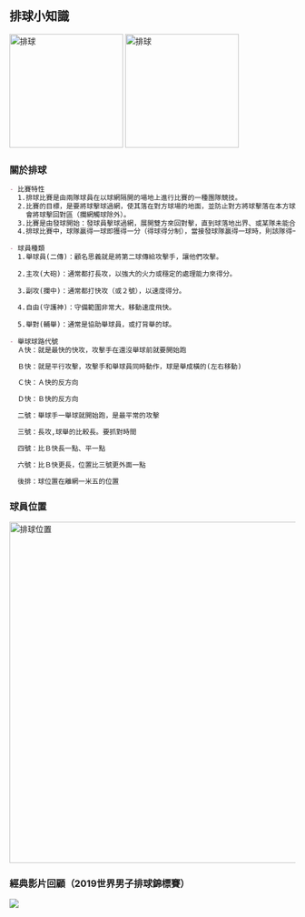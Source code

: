 ## 排球小知識 
<img src = "https://www.conti.com.tw/UploadFile/GoodPic/144315154322971_big.jpg" width="200" alt="排球"/> <img src = "https://img30.360buyimg.com/n7/jfs/t1/71786/34/4908/144024/5d319f71Ed37819ee/d3b6bb40ce33e94b.png" width="200" alt="排球"/>



### 關於排球

```markdown
- 比賽特性
  1.排球比賽是由兩隊球員在以球網隔開的場地上進行比賽的一種團隊競技。
  2.比賽的目標，是要將球擊球過網，使其落在對方球場的地面，並防止對方將球擊落在本方球場地面，每隊有三次機
    會將球擊回對區（攔網觸球除外）。
  3.比賽是由發球開始：發球員擊球過網，展開雙方來回對擊，直到球落地出界、或某隊未能合法將球擊回對區為止。
  4.排球比賽中，球隊贏得一球即獲得一分（得球得分制），當接發球隊贏得一球時，則該隊得一分並得到發球權。
  
- 球員種類
  1.舉球員(二傳)：顧名思義就是將第二球傳給攻擊手，讓他們攻擊。
    
  2.主攻(大砲)：通常都打長攻，以強大的火力或穩定的處理能力來得分。
  
  3.副攻(攔中)：通常都打快攻（或２號），以速度得分。
  
  4.自由(守護神)：守備範圍非常大，移動速度飛快。
  
  5.舉對(輔舉)：通常是協助舉球員，或打背舉的球。
  
- 舉球球路代號
  Ａ快：就是最快的快攻，攻擊手在還沒舉球前就要開始跑

  Ｂ快：就是平行攻擊，攻擊手和舉球員同時動作，球是舉成橫的(左右移動)

  Ｃ快：Ａ快的反方向

  Ｄ快：Ｂ快的反方向

  二號：舉球手一舉球就開始跑，是最平常的攻擊

  三號：長攻,球舉的比較長。要抓對時間

  四號：比Ｂ快長一點、平一點

  六號：比Ｂ快更長，位置比三號更外面一點

  後排：球位置在離網一米五的位置
```

### 球員位置
  <img src = "https://lh3.googleusercontent.com/proxy/94-cDau5ofSj5IiZgk4j3_mYfwlW2bEcid4klaIat9wOXEws46keF3WJdnmetgPiNFH8tNwJCLaHZkcuvc_1Y7HAjhy1slylUNqPk5yu-gEM35siboFwRYVbbK7xRaz-1pTqfa3Z1CNfG_8Qgr_vkvBcaurfc2L_VNlUnUXd4XQ" width="600" alt="排球位置"/>
 
### 經典影片回顧（2019世界男子排球錦標賽）
[![](http://img.youtube.com/vi/o78y1264dD8/0.jpg)](http://www.youtube.com/watch?v=o78y1264dD8 "2019JAPAN vs. BRAZIL")
